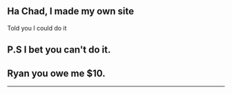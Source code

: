 ## Ha Chad, I made my own site

Told you I could do it


P.S I bet you can't do it.
----------------------------

## Ryan you owe me $10. 
----------------------------
